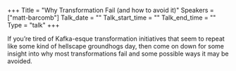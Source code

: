 +++
Title = "Why Transformation Fail (and how to avoid it)"
Speakers = ["matt-barcomb"]
Talk_date = ""
Talk_start_time = ""
Talk_end_time = ""
Type = "talk"
+++

If you’re tired of Kafka-esque transformation initiatives that seem to repeat like some kind of hellscape groundhogs day, then come on down for some insight into why most transformations fail and some possible ways it may be avoided.